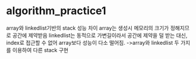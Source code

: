 # algorithm_practice1
array와 linkedlist기반의 stack 성능 차이
array는 생성시 메모리의 크기가 정해지므로 공간에 제약받음
linkedlist는 동적으로 가변길이라서 공간에 제약을 덜 받는 대신, index로 접근할 수 없어 array보다 성능이 다소 떨어짐.
->array와 linkedlist 두 가지를 이용하여 다른 stack 구현
